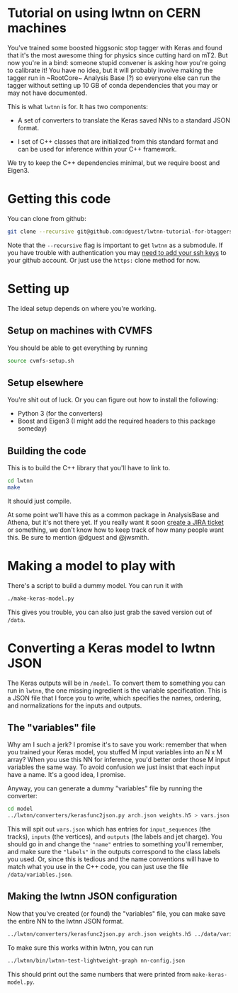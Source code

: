 Tutorial on using lwtnn on CERN machines
========================================

You've trained some boosted higgsonic stop tagger with Keras and found
that it's the most awesome thing for physics since cutting hard on
mT2. But now you're in a bind: someone stupid convener is asking how
you're going to calibrate it! You have no idea, but it will probably
involve making the tagger run in ~RootCore~ Analysis Base (?) so
everyone else can run the tagger without setting up 10 GB of conda
dependencies that you may or may not have documented.

This is what `lwtnn` is for. It has two components:

 - A set of converters to translate the Keras saved NNs to a standard
   JSON format.

 - I set of C++ classes that are initialized from this standard format
   and can be used for inference within your C++ framework.

We try to keep the C++ dependencies minimal, but we require boost and
Eigen3.

Getting this code
=================

You can clone from github:

```bash
git clone --recursive git@github.com:dguest/lwtnn-tutorial-for-btaggers.git
```

Note that the `--recursive` flag is important to get `lwtnn` as a
submodule. If you have trouble with authentication you may
[need to add your ssh keys][1] to your github account. Or just use the
`https:` clone method for now.

[1]: https://help.github.com/articles/adding-a-new-ssh-key-to-your-github-account/

Setting up
==========

The ideal setup depends on where you're working.

Setup on machines with CVMFS
----------------------------

You should be able to get everything by running

```bash
source cvmfs-setup.sh
```

Setup elsewhere
---------------

You're shit out of luck. Or you can figure out how to install the
following:

 - Python 3 (for the converters)
 - Boost and Eigen3 (I might add the required headers to this package
   someday)

Building the code
-----------------

This is to build the C++ library that you'll have to link to.

```bash
cd lwtnn
make
```

It should just compile.

At some point we'll have this as a common package in AnalysisBase and
Athena, but it's not there yet. If you really want it soon
[create a JIRA ticket][2] or something, we don't know how to keep
track of how many people want this. Be sure to mention @dguest and @jwsmith.

[2]: https://its.cern.ch/jira/projects/ATLASG

Making a model to play with
===========================

There's a script to build a dummy model. You can run it with

```bash
./make-keras-model.py
```

This gives you trouble, you can also just grab the saved version out
of `/data`.

Converting a Keras model to lwtnn JSON
======================================

The Keras outputs will be in `/model`. To convert them to something
you can run in `lwtnn`, the one missing ingredient is the variable
specification. This is a JSON file that I force you to write, which
specifies the names, ordering, and normalizations for the inputs and
outputs.

The "variables" file
--------------------

Why am I such a jerk? I promise it's to save you work: remember that
when you trained your Keras model, you stuffed M input variables into
an N x M array? When you use this NN for inference, you'd better order
those M input variables the same way. To avoid confusion we just
insist that each input have a name. It's a good idea, I promise.

Anyway, you can generate a dummy "variables" file by running the
converter:

```bash
cd model
../lwtnn/converters/kerasfunc2json.py arch.json weights.h5 > vars.json
```

This will spit out `vars.json` which has entries for `input_sequences`
(the tracks), `inputs` (the vertices), and `outputs` (the labels and
jet charge). You should go in and change the `"name"` entries to
something you'll remember, and make sure the `"labels"` in the outputs
correspond to the class labels you used. Or, since this is tedious and the name conventions will have to match what you use in the C++ code, you can just use the file `/data/variables.json`.

Making the lwtnn JSON configuration
-----------------------------------

Now that you've created (or found) the "variables" file, you can make save the entire NN to the lwtnn JSON format.

```bash
../lwtnn/converters/kerasfunc2json.py arch.json weights.h5 ../data/variables.json > nn-config.json
```

To make sure this works within lwtnn, you can run

```bash
../lwtnn/bin/lwtnn-test-lightweight-graph nn-config.json
```

This should print out the same numbers that were printed from
`make-keras-model.py`.

